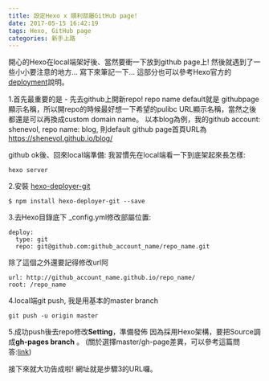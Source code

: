 ```yaml
---
title: 設定Hexo x 順利部屬GitHub page!
date: 2017-05-15 16:42:19
tags: Hexo, GitHub page
categories: 新手上路
---
```


開心的Hexo在local端架好後、當然要衝一下放到github page上!
然後就遇到了一些小小要注意的地方... 寫下來筆記一下...
這部分也可以參考Hexo官方的[deployment](https://hexo.io/zh-tw/docs/deployment.html)說明。

1.首先最重要的是 - 先去github上開新repo! 
repo name default就是 githubpage顯示名稱，所以開repo的時候最好想一下希望的pulibc URL顯示名稱，當然之後都還是可以再換成custom domain name。
以本blog為例，我的github account: shenevol, repo name: blog,
則default github page首頁URL為 https://shenevol.github.io/blog/

github ok後、回來local端準備:
我習慣先在local端看一下到底架起來長怎樣:　
```
hexo server
```
2.安裝 [hexo-deployer-git](https://github.com/hexojs/hexo-deployer-git)
```
$ npm install hexo-deployer-git --save
```
3.去Hexo目錄底下 _config.yml修改部屬位置:
```
deploy: 
  type: git
  repo: git@github.com:github_account_name/repo_name.git
```
除了這個之外還要記得修改url阿

```
url: http://github_account_name.github.io/repo_name/
root: /repo_name
```

4.local端git push, 我是用基本的master branch
```
git push -u origin master
```

5.成功push後去repo修改**Setting**，準備發佈
因為採用Hexo架構，要把Source調成**gh-pages branch** 。
(關於選擇master/gh-page差異，可以參考這篇問答:[link](http://stackoverflow.com/questions/25559292/github-page-shows-master-branch-not-gh-pages))

接下來就大功告成啦! 網址就是步驟3的URL囉。
